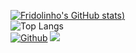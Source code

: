[![Fridolinho's GitHub stats](https://github-readme-stats.vercel.app/api?username=fridolinho&?count_private=true&show_icons=true))](https://github.com/fridolinho/github-readme-stats)<br/>
![Top Langs](https://github-readme-stats.vercel.app/api/top-langs/?username=fridolinho&theme=tokyonight)<br/>
[![Github](https://img.shields.io/github/followers/fridolinho?label=Follow&style=social)](https://github.com/fridolnho)
![](https://visitor-badge.laobi.icu/badge?page_id=fridolinho.fridolinho)
